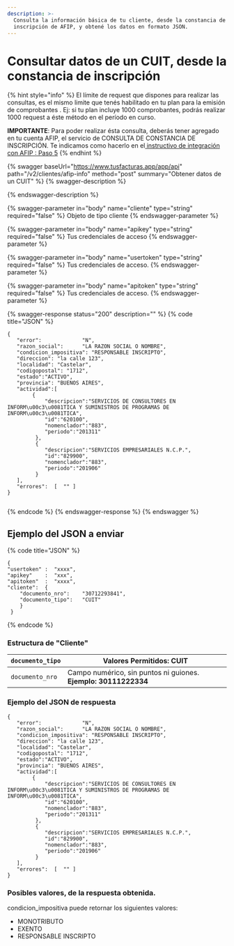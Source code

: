 ```yaml
---
description: >-
  Consulta la información básica de tu cliente, desde la constancia de
  inscripción de AFIP, y obtené los datos en formato JSON.
---
```


# Consultar datos de un CUIT, desde la constancia de inscripción

{% hint style="info" %}
El límite de request que dispones para realizar las consultas, es el mismo limite que tenés habilitado en tu plan para la emisión de comprobantes . Ej: si tu plan incluye 1000 comprobantes, podrás realizar 1000 request a éste método en el período en curso.

**IMPORTANTE**: Para poder realizar ésta consulta, deberás tener agregado en tu cuenta AFIP, el servicio de CONSULTA DE CONSTANCIA DE INSCRIPCIÓN. Te indicamos como hacerlo en el[ instructivo de integración con AFIP : Paso 5](https://www.tusfacturas.app/app/afip-como-enlazar-con-tusfacturas.html)
{% endhint %}

{% swagger baseUrl="https://www.tusfacturas.app/app/api" path="/v2/clientes/afip-info" method="post" summary="Obtener datos de un CUIT" %}
{% swagger-description %}

{% endswagger-description %}

{% swagger-parameter in="body" name="cliente" type="string" required="false" %}
Objeto de tipo cliente
{% endswagger-parameter %}

{% swagger-parameter in="body" name="apikey" type="string" required="false" %}
Tus credenciales de acceso
{% endswagger-parameter %}

{% swagger-parameter in="body" name="usertoken" type="string" required="false" %}
Tus credenciales de acceso.
{% endswagger-parameter %}

{% swagger-parameter in="body" name="apitoken" type="string" required="false" %}
Tus credenciales de acceso.
{% endswagger-parameter %}

{% swagger-response status="200" description="" %}
{% code title="JSON" %}
```
{
   "error":             "N",
   "razon_social":      "LA RAZON SOCIAL O NOMBRE",
   "condicion_impositiva": "RESPONSABLE INSCRIPTO",
   "direccion": "la calle 123",
   "localidad": "Castelar",
   "codigopostal": "1712",
   "estado":"ACTIVO",
   "provincia": "BUENOS AIRES",
   "actividad":[
        {
            "descripcion":"SERVICIOS DE CONSULTORES EN INFORM\u00c3\u0081TICA Y SUMINISTROS DE PROGRAMAS DE INFORM\u00c3\u0081TICA",
            "id":"620100",
            "nomenclador":"883",
            "periodo":"201311"
         },
         {
            "descripcion":"SERVICIOS EMPRESARIALES N.C.P.",
            "id":"829900",
            "nomenclador":"883",
            "periodo":"201906"
         }
   ],
   "errores":  [  "" ] 
}
​
```
{% endcode %}
{% endswagger-response %}
{% endswagger %}

## Ejemplo del JSON a enviar <a href="#estructura-del-json-a-enviar" id="estructura-del-json-a-enviar"></a>

{% code title="JSON" %}
```
{
"usertoken" :  "xxxx",
"apikey"    :  "xxx",
"apitoken"  :  "xxxx",
"cliente":  {                      
    "documento_nro":    "30712293841",      
    "documento_tipo":   "CUIT"                   
    } 
 }
```
{% endcode %}

### Estructura de "Cliente" <a href="#estructura-de-cliente" id="estructura-de-cliente"></a>

| `documento_tipo` | Valores Permitidos: **CUIT**                                    |
| ---------------- | --------------------------------------------------------------- |
| `documento_nro`  | Campo numérico, sin puntos ni guiones. **Ejemplo: 30111222334** |

### Ejemplo del JSON de respuesta

```
{
   "error":             "N",
   "razon_social":      "LA RAZON SOCIAL O NOMBRE",
   "condicion_impositiva": "RESPONSABLE INSCRIPTO",
   "direccion": "la calle 123",
   "localidad": "Castelar",
   "codigopostal": "1712",
   "estado":"ACTIVO",
   "provincia": "BUENOS AIRES",
   "actividad":[
        {
            "descripcion":"SERVICIOS DE CONSULTORES EN INFORM\u00c3\u0081TICA Y SUMINISTROS DE PROGRAMAS DE INFORM\u00c3\u0081TICA",
            "id":"620100",
            "nomenclador":"883",
            "periodo":"201311"
         },
         {
            "descripcion":"SERVICIOS EMPRESARIALES N.C.P.",
            "id":"829900",
            "nomenclador":"883",
            "periodo":"201906"
         }
   ],
   "errores":  [  "" ] 
}
```

### Posibles valores, de la respuesta obtenida.

condicion\_impositiva puede retornar los siguientes valores:

* MONOTRIBUTO
* EXENTO
* RESPONSABLE INSCRIPTO
